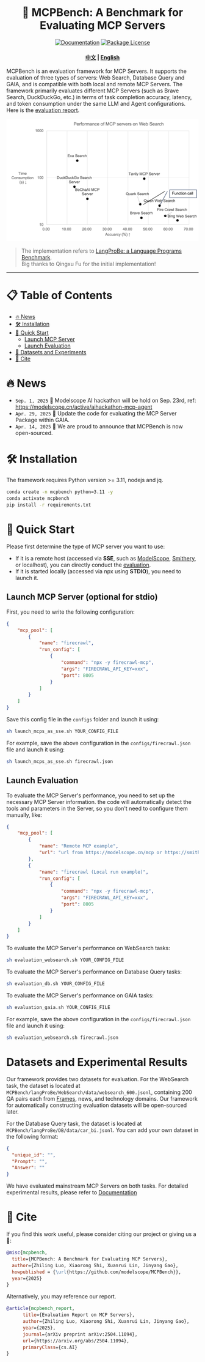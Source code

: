 <h1 align="center">
	🦊 MCPBench: A Benchmark for Evaluating MCP Servers
</h1>



<div align="center">

[![Documentation][docs-image]][docs-url]
[![Package License][package-license-image]][package-license-url]

</div>

<div align="center">
<h4 align="center">

[中文](https://github.com/modelscope/MCPBench/blob/main/README_zh.md) |
[English](https://github.com/modelscope/MCPBench/blob/main/README.md)

</h4>
</div>

MCPBench is an evaluation framework for MCP Servers. It supports the evaluation of three types of servers: Web Search, Database Query and GAIA, and is compatible with both local and remote MCP Servers. The framework primarily evaluates different MCP Servers (such as Brave Search, DuckDuckGo, etc.) in terms of task completion accuracy, latency, and token consumption under the same LLM and Agent configurations. Here is the [evaluation report](https://arxiv.org/abs/2504.11094).

<img src="assets/figure1.png" alt="MCPBench Overview" width="600"/>

> The implementation refers to [LangProBe: a Language Programs Benchmark](https://arxiv.org/abs/2502.20315).\
> Big thanks to Qingxu Fu for the initial implementation!

<hr>



# 📋 Table of Contents

- [🔥 News](#news)
- [🛠️ Installation](#installation)
- [🚀 Quick Start](#quick-start)
  - [Launch MCP Server](#launch-mcp-server)
  - [Launch Evaluation](#launch-evaluation)
- [🧂 Datasets and Experiments](#datasets-and-experiments)
- [🚰 Cite](#cite)

# 🔥 News
+ `Sep. 1, 2025` 🌟 Modelscope AI hackathon will be hold on Sep. 23rd, ref: https://modelscope.cn/active/aihackathon-mcp-agent
+ `Apr. 29, 2025` 🌟 Update the code for evaluating the MCP Server Package within GAIA.
+ `Apr. 14, 2025` 🌟 We are proud to announce that MCPBench is now open-sourced.

# 🛠️ Installation
The framework requires Python version >= 3.11, nodejs and jq.

```bash
conda create -n mcpbench python=3.11 -y
conda activate mcpbench
pip install -r requirements.txt
```
# 🚀 Quick Start
Please first determine the type of MCP server you want to use:
- If it is a remote host (accessed via **SSE**, such as [ModelScope](https://modelscope.cn/mcp), [Smithery](https://smithery.ai), or localhost), you can directly conduct the [evaluation](#launch-evaluation).
- If it is started locally (accessed via npx using **STDIO**), you need to launch it.

## Launch MCP Server (optional for stdio)
First, you need to write the following configuration:
```json
{
    "mcp_pool": [
        {
            "name": "firecrawl",
            "run_config": [
                {
                    "command": "npx -y firecrawl-mcp",
                    "args": "FIRECRAWL_API_KEY=xxx",
                    "port": 8005
                }
            ]
        }  
    ]
}
```
Save this config file in the `configs` folder and launch it using:

```bash
sh launch_mcps_as_sse.sh YOUR_CONFIG_FILE
```

For example, save the above configuration in the `configs/firecrawl.json` file and launch it using:

```bash
sh launch_mcps_as_sse.sh firecrawl.json
```

## Launch Evaluation
To evaluate the MCP Server's performance, you need to set up the necessary MCP Server information. the code will automatically detect the tools and parameters in the Server, so you don't need to configure them manually, like:
```json
{
    "mcp_pool": [
        {
            "name": "Remote MCP example",
            "url": "url from https://modelscope.cn/mcp or https://smithery.ai"
        },
        {
            "name": "firecrawl (Local run example)",
            "run_config": [
                {
                    "command": "npx -y firecrawl-mcp",
                    "args": "FIRECRAWL_API_KEY=xxx",
                    "port": 8005
                }
            ]
        }  
    ]
}
```

To evaluate the MCP Server's performance on WebSearch tasks:
```bash
sh evaluation_websearch.sh YOUR_CONFIG_FILE
```

To evaluate the MCP Server's performance on Database Query tasks:
```bash
sh evaluation_db.sh YOUR_CONFIG_FILE
```

To evaluate the MCP Server's performance on GAIA tasks:
```bash
sh evaluation_gaia.sh YOUR_CONFIG_FILE
```

For example, save the above configuration in the `configs/firecrawl.json` file and launch it using:

```bash
sh evaluation_websearch.sh firecrawl.json
```

# Datasets and Experimental Results
Our framework provides two datasets for evaluation. For the WebSearch task, the dataset is located at `MCPBench/langProBe/WebSearch/data/websearch_600.jsonl`, containing 200 QA pairs each from [Frames](https://arxiv.org/abs/2409.12941), news, and technology domains. Our framework for automatically constructing evaluation datasets will be open-sourced later.

For the Database Query task, the dataset is located at `MCPBench/langProBe/DB/data/car_bi.jsonl`. You can add your own dataset in the following format:

```json
{
  "unique_id": "",
  "Prompt": "",
  "Answer": ""
}
```

We have evaluated mainstream MCP Servers on both tasks. For detailed experimental results, please refer to [Documentation](https://arxiv.org/abs/2504.11094)

# 🚰 Cite
If you find this work useful, please consider citing our project or giving us a 🌟:

```bibtex
@misc{mcpbench,
  title={MCPBench: A Benchmark for Evaluating MCP Servers},
  author={Zhiling Luo, Xiaorong Shi, Xuanrui Lin, Jinyang Gao},
  howpublished = {\url{https://github.com/modelscope/MCPBench}},
  year={2025}
}
```

Alternatively, you may reference our report.
```bibtex
@article{mcpbench_report,
      title={Evaluation Report on MCP Servers}, 
      author={Zhiling Luo, Xiaorong Shi, Xuanrui Lin, Jinyang Gao},
      year={2025},
      journal={arXiv preprint arXiv:2504.11094},
      url={https://arxiv.org/abs/2504.11094},
      primaryClass={cs.AI}
}
```

[docs-image]: https://img.shields.io/badge/Documentation-EB3ECC
[docs-url]: https://arxiv.org/abs/2504.11094
[package-license-image]: https://img.shields.io/badge/License-Apache_2.0-blue.svg
[package-license-url]: https://github.com/modelscope/MCPBench/blob/main/LICENSE

